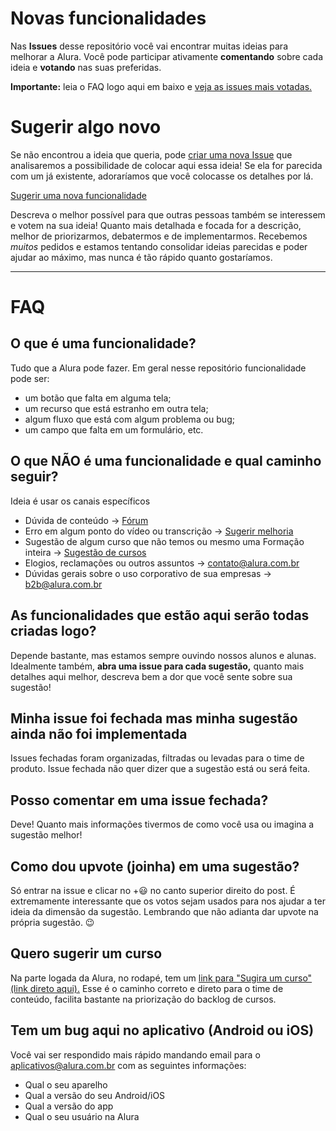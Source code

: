 # Novas funcionalidades

Nas **Issues** desse repositório você vai encontrar muitas ideias para melhorar a Alura. Você pode participar ativamente **comentando** sobre cada ideia e **votando** nas suas preferidas.

**Importante:** leia o FAQ logo aqui em baixo e [veja as issues mais votadas.](https://github.com/caelum/alura-funcionalidades/issues?utf8=%E2%9C%93&q=is%3Aissue+is%3Aopen+sort%3Areactions-%2B1-desc+)

# Sugerir algo novo

Se não encontrou a ideia que queria, pode [criar uma nova Issue](https://github.com/caelum/alura-funcionalidades/issues/new?assignees=&labels=sugest%C3%A3o&template=sugira-uma-nova-funcionalidade.md&title=) que analisaremos a possibilidade de colocar aqui essa ideia! Se ela for parecida com um já existente, adoraríamos que você colocasse os detalhes por lá.

[Sugerir uma nova funcionalidade](https://github.com/caelum/alura-funcionalidades/issues/new?assignees=&labels=sugest%C3%A3o&template=sugira-uma-nova-funcionalidade.md&title=)

Descreva o melhor possível para que outras pessoas também se interessem e votem na sua ideia!  Quanto mais detalhada e focada for a descrição, melhor de priorizarmos, debatermos e de implementarmos. Recebemos *muitos* pedidos e estamos tentando consolidar ideias parecidas e poder ajudar ao máximo, mas nunca é tão rápido quanto gostaríamos.

---

# FAQ

## O que é uma funcionalidade?

Tudo que a Alura pode fazer. Em geral nesse repositório funcionalidade pode ser:
- um botão que falta em alguma tela;
- um recurso que está estranho em outra tela;
- algum fluxo que está com algum problema ou bug;
- um campo que falta em um formulário, etc.

## O que NÃO é uma funcionalidade e qual caminho seguir?

Ideia é usar os canais específicos 
 - Dúvida de conteúdo -> [Fórum](https://cursos.alura.com.br/forum/todos/1)
 - Erro em algum ponto do vídeo ou transcrição -> [Sugerir melhoria](https://user-images.githubusercontent.com/5431347/88174122-1d2d6c00-cbfa-11ea-87dc-1c637175cc75.png)
 - Sugestão de algum curso que não temos ou mesmo uma Formação inteira -> [Sugestão de cursos](https://docs.google.com/forms/d/e/1FAIpQLScwKyaSvuFXK9SmMJoLPuYAS2qD_XAAnZPxMZij9qVeflbhBg/viewform)
 - Elogios, reclamações ou outros assuntos -> contato@alura.com.br
 - Dúvidas gerais sobre o uso corporativo de sua empresas -> b2b@alura.com.br

## As funcionalidades que estão aqui serão todas criadas logo?

Depende bastante, mas estamos sempre ouvindo nossos alunos e alunas. Idealmente também, **abra uma issue para cada sugestão,** quanto mais detalhes aqui melhor, descreva bem a dor que você sente sobre sua sugestão!


## Minha issue foi fechada mas minha sugestão ainda não foi implementada

Issues fechadas foram organizadas, filtradas ou levadas para o time de produto. Issue fechada não quer dizer que a sugestão está ou será feita.

## Posso comentar em uma issue fechada?

Deve! Quanto mais informações tivermos de como você usa ou imagina a sugestão melhor!

## Como dou upvote (joinha) em uma sugestão?

Só entrar na issue e clicar no +😃 no canto superior direito do post. É extremamente interessante que os votos sejam usados para nos ajudar a ter ideia da dimensão da sugestão. Lembrando que não adianta dar upvote na própria sugestão. 😉

## Quero sugerir um **curso**
Na parte logada da Alura, no rodapé, tem um [link para "Sugira um curso" (link direto aqui).](https://docs.google.com/forms/d/e/1FAIpQLScwKyaSvuFXK9SmMJoLPuYAS2qD_XAAnZPxMZij9qVeflbhBg/viewform) Esse é o caminho correto e direto para o time de conteúdo, facilita bastante na priorização do backlog de cursos.

## Tem um bug aqui no aplicativo (Android ou iOS)
Você vai ser respondido mais rápido mandando email para o aplicativos@alura.com.br com as seguintes informações:
- Qual o seu aparelho
- Qual a versão do seu Android/iOS
- Qual a versão do app
- Qual o seu usuário na Alura


